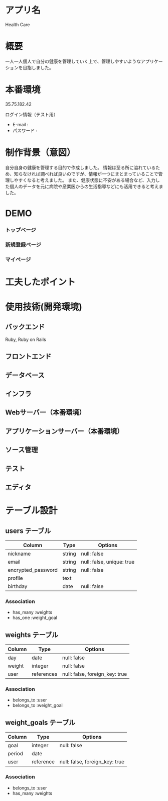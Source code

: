 # アプリ名

Health Care

# 概要

一人一人個人で自分の健康を管理していく上で、管理しやすいようなアプリケーションを目指しました。

# 本番環境

 35.75.182.42

 ログイン情報（テスト用）
- E-mail :
- パスワード : 

# 制作背景（意図）

自分自身の健康を管理する目的で作成しました。
情報は至る所に溢れているため、知らなければ調べれば良いのですが、情報が一つにまとまっていることで管理しやすくなると考えました。
また、健康状態に不安がある場合など、入力した個人のデータを元に病院や産業医からの生活指導などにも活用できると考えました。

# DEMO

### トップページ
### 新規登録ページ
### マイページ

# 工夫したポイント

# 使用技術(開発環境)

## バックエンド
Ruby, Ruby on Rails
## フロントエンド
## データベース
## インフラ
## Webサーバー（本番環境）
## アプリケーションサーバー（本番環境）
## ソース管理
## テスト
## エディタ


# テーブル設計

## users テーブル

| Column            | Type   | Options                  |
| ----------------- | ------ |------------------------- |
| nickname          | string | null: false              |
| email             | string | null: false, unique: true|
| encrypted_password| string | null: false              |
| profile           | text   |                          |
| birthday          | date   | null: false              |

### Association

- has_many :weights
- has_one :weight_goal


## weights テーブル

| Column          | Type       | Options                        |
| --------------- | ---------- | ------------------------------ |
| day             | date       | null: false                    |
| weight          | integer    | null: false                    |
| user            | references | null: false, foreign_key: true |

### Association

- belongs_to :user
- belongs_to :weight_goal


## weight_goals テーブル

| Column             | Type     | Options                        |
| ------------------ | -------- | ------------------------------ |
| goal               | integer  | null: false                    |
| period             | date     |                                |
| user               | reference| null: false, foreign_key: true |

### Association
- belongs_to :user
- has_many :weights


